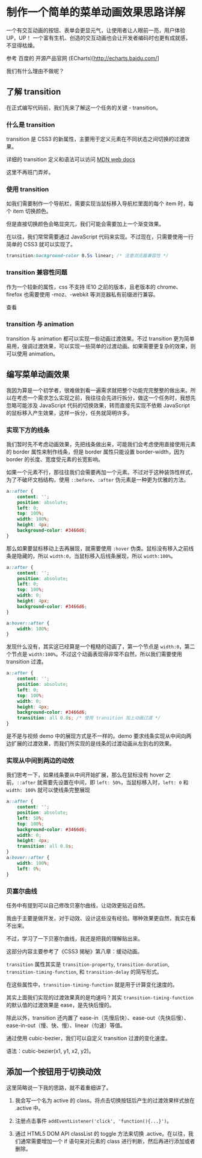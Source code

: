 # 制作一个简单的菜单动画效果思路详解

一个有交互动画的按钮、表单会更显元气，让使用者让人眼前一亮，用户体验 UP，UP！
一个富有生机、创造的交互动画也会让开发者编码时也更有成就感，不显得枯燥。

参考 百度的 开源产品官网 (ECharts)[http://echarts.baidu.com/]

我们有什么理由不做呢？

## 了解 transition

在正式编写代码前，我们先来了解这一个任务的关键 - transition。

### 什么是 transition

transition 是 CSS3 的新属性，主要用于定义元素在不同状态之间切换的过渡效果。

详细的 transition 定义和语法可以访问 [MDN web docs](https://developer.mozilla.org/zh-CN/docs/Web/CSS/transition)

这里不再班门弄斧。

### 使用 transition

如我们需要制作一个导航栏，需要实现当鼠标移入导航栏里面的每个 item 时，每个 item 切换颜色。

但是直接切换颜色会略显突兀，我们可能会需要加上一个渐变效果。

在以往，我们常常需要通过 JavaScript 代码来实现。不过现在，只需要使用一行简单的 CSS3 就可以实现了。

```css
transition:background-color 0.5s linear; /* 注意浏览器兼容性 */
```

### transition 兼容性问题

作为一个较新的属性，css 不支持 IE10 之前的版本，且老版本的 chrome、firefox 也需要使用 -moz、-webkit 等浏览器私有前缀进行兼容。

查看

### transition 与 animation

transition 与 animation 都可以实现一些动画过渡效果。不过 transition 更为简单易用，强调过渡效果，可以实现一些简单的过渡动画。如果需要更复杂的效果，则可以使用 animation。

## 编写菜单动画效果
我因为算是一个初学者，很难做到看一遍需求就把整个功能完完整整的做出来。所以在考虑一个需求怎么实现之前，我往往会先进行拆分，做这一个任务时，我想先忽略可能涉及 JavaScript 代码的切换效果，转而直接先实现不依赖 JavaScript 的鼠标移入产生效果，这样一拆分，任务就简明许多。

### 实现下方的线条

我们暂时先不考虑动画效果，先把线条做出来，可能我们会考虑使用直接使用元素的 border 属性来制作线条，但是 border 属性只能设置 border-width，因为 border 的长度、宽度受元素的长宽影响。

如果一个元素不行，那往往我们会需要再加一个元素。不过对于这种装饰性样式，为了不破坏文档结构，使用 `::before`、`:after` 伪元素是一种更为优雅的方法。

```css
a::after {
    content: '';
    position: absolute;
    left: 0;
    top: 100%;
    width: 100%;
    height: 4px;
    background-color: #3466d6;
}
```

那么如果要鼠标移动上去再展现，就需要使用 `:hover` 伪类。鼠标没有移入之前线条是隐藏的，所以 `width:0`，当鼠标移入后线条展现，所以 `width:100%`。

```css
a::after {
    content: '';
    position: absolute;
    left: 0;
    top: 100%;
    width: 0;
    height: 4px;
    background-color: #3466d6;
}

a:hover::after {
    width: 100%;
}
```

发现什么没有，其实这已经算是一个粗糙的动画了，第一个节点是 `width:0`，第二个节点是 `width:100%`。不过这个动画表现得非常不自然，所以我们需要使用 transition 过渡。

```css
a::after {
    content: '';
    position: absolute;
    left: 0;
    top: 100%;
    width: 0;
    height: 4px;
    background-color: #3466d6;
    transition: all 0.8s; /* 使用 transition 加上动画过渡 */
}
```

是不是与视频 demo 中的展现方式是不一样的。demo 要求线条实现从中间向两边扩展的过渡效果，而我们所实现的是线条的过渡动画从左到右的效果。

### 实现从中间到两边的动效

我们思考一下，如果线条要从中间开始扩展，那么在鼠标没有 hover 之前，`::after` 就需要先设置在中间，即 `left: 50%`，当鼠标移入时，`left: 0` 和 `width: 100%` 就可以使线条完整展现

```css
a::after {
    content: '';
    position: absolute;
    left: 50%;
    top: 100%;
    background-color: #3466d6;
    width: 0;
    height: 4px;
    transition: all 0.8s;
}
a:hover::after {
    width: 100%;
    left: 0%;
}
```

### 贝塞尔曲线

任务中有提到可以自己修改贝塞尔曲线，让动效更贴近自然。

我由于主要是做开发，对于动效、设计这些没有经验。哪种效果更自然，我实在看不出来。

不过，学习了一下贝塞尔曲线，我还是把我的理解贴出来。

这部分内容主要参考了《CSS3 揭秘》第八章：缓动动画。

`transition` 属性其实是 `transition-property`, `transition-duration`, `transition-timing-function`, 和 `transition-delay` 的简写形式。

在这些属性中，`transition-timing-function` 就是用于计算变化速度的。

其实上面我们实现的过渡效果真的是均速吗？其实 `transition-timing-function` 的默认值的过渡效果是 ease，是先快后慢的。

除此以外，transition 还内置了 ease-in（先慢后快）、ease-out（先快后慢）、ease-in-out（慢、快、慢）、linear（匀速）等值。

通过使用 cubic-bezier，我们可以自定义 transition 过渡的变化速度。

语法：cubic-bezier(x1, y1, x2, y2)。

## 添加一个按钮用于切换动效

这里简略说一下我的思路，就不着重细讲了。

1. 我会写一个名为 active 的 class。将点击切换按钮后产生的过渡效果样式放在 .active 中。

2. 注册点击事件 `addEventListener('click', 'function(){...}')`。

3. 通过 HTML5 DOM API classList 的 toggle 方法来切换 .active。在以往，我们通常需要增加一个 if 语句来对元素的 class 进行判断，然后再进行添加或者删除。